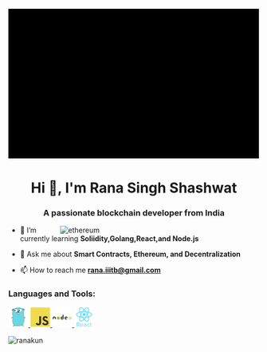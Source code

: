 <p align="center">
  <img width="950" height="300" src="https://github.com/ranakun/ranakun/blob/master/codefall.gif"/>
</p>
<h1 align="center">Hi 👋, I'm Rana Singh Shashwat</h1>
<h3 align="center">A passionate blockchain developer from India</h3>
<img align="right" alt="ethereum" width="400" src="https://github.com/ranakun/ranakun/blob/master/eth.gif">

- 📖 I’m currently learning **Soliidity,Golang,React,and Node.js**

- 💬 Ask me about **Smart Contracts, Ethereum, and Decentralization**

- 📫 How to reach me **rana.iiitb@gmail.com**

<!-- <h3 align="left">Connect with me:</h3> -->
<p align="left">
</p>

<h3 align="left">Languages and Tools:</h3>
<p align="left"> <a href="https://golang.org" target="_blank" rel="noreferrer"> <img src="https://raw.githubusercontent.com/devicons/devicon/master/icons/go/go-original.svg" alt="go" width="40" height="40"/> </a> <a href="https://developer.mozilla.org/en-US/docs/Web/JavaScript" target="_blank" rel="noreferrer"> <img src="https://raw.githubusercontent.com/devicons/devicon/master/icons/javascript/javascript-original.svg" alt="javascript" width="40" height="40"/> </a> <a href="https://nodejs.org" target="_blank" rel="noreferrer"> <img src="https://raw.githubusercontent.com/devicons/devicon/master/icons/nodejs/nodejs-original-wordmark.svg" alt="nodejs" width="40" height="40"/> </a> <a href="https://reactjs.org/" target="_blank" rel="noreferrer"> <img src="https://raw.githubusercontent.com/devicons/devicon/master/icons/react/react-original-wordmark.svg" alt="react" width="40" height="40"/> </a> </p>

<p><img align="center" src="https://github-readme-stats.vercel.app/api/top-langs?username=ranakun&show_icons=true&locale=en&layout=compact" alt="ranakun" /></p>
